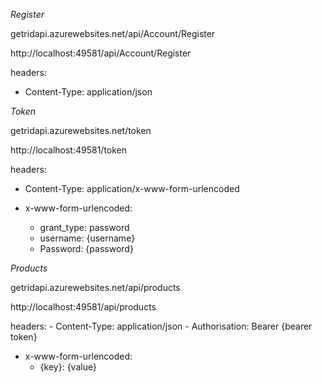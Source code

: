 *Register*

getridapi.azurewebsites.net/api/Account/Register

http://localhost:49581/api/Account/Register

headers:
- Content-Type: application/json

*Token*

getridapi.azurewebsites.net/token

http://localhost:49581/token

headers:
- Content-Type: application/x-www-form-urlencoded

- x-www-form-urlencoded:
	- grant_type: password
	- username: {username}
	- Password: {password}


*Products*

getridapi.azurewebsites.net/api/products

http://localhost:49581/api/products

headers:
	- Content-Type: application/json
	- Authorisation: Bearer {bearer token}

- x-www-form-urlencoded:
	- {key}: {value}
